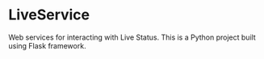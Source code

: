 # LiveService
Web services for interacting with Live Status.
This is a Python project built using Flask framework.
